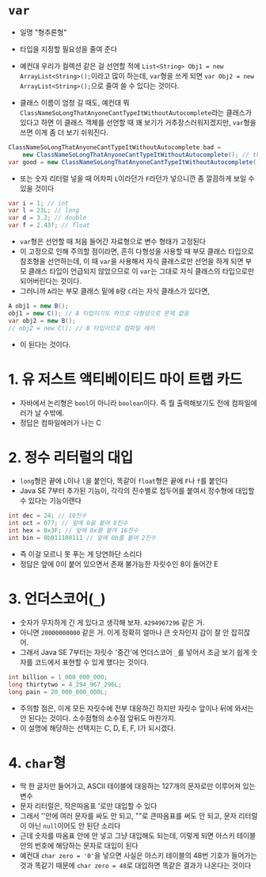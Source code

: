 # `var`

- 일명 "형추론형"
- 타입을 지정할 필요성을 줄여 준다
- 예컨대 우리가 컬렉션 같은 걸 선언할 적에 `List<String> Obj1 = new ArrayList<String>();`이라고 많이 하는데, `var`형을 쓰게 되면 `var Obj2 = new ArrayList<String>();`으로 줄여 쓸 수 있다는 것이다.

- 클래스 이름이 엄청 길 때도, 예컨대 뭐 `ClassNameSoLongThatAnyoneCantTypeItWithoutAutocomplete`라는 클래스가 있다고 하면 이 클래스 객체를 선언할 때 꽤 보기가 거추장스러워지겠지만, `var`형을 쓰면 이게 좀 더 보기 쉬워진다.
```java
ClassNameSoLongThatAnyoneCantTypeItWithoutAutocomplete bad = 
    new ClassNameSoLongThatAnyoneCantTypeItWithoutAutocomplete(); // that's nono
var good = new ClassNameSoLongThatAnyoneCantTypeItWithoutAutocomplete(); // 짧다!
```
- 또는 숫자 리터럴 넣을 때 어차피 `L`이라던가 `F`라던가 넣으니깐 좀 깔끔하게 보일 수 있을 것이다
```java
var i = 1; // int
var l = 23L; // long
var d = 3.2; // double
var f = 2.43f; // float
```
- `var`형은 선언할 때 처음 들어간 자료형으로 변수 형태가 고정된다
- 이 고정으로 인해 주의할 점이라면, 흔히 다형성을 사용할 때 부모 클래스 타입으로 참조형을 선언하는데, 이 때 `var`을 사용해서 자식 클래스로만 선언을 하게 되면 부모 클래스 타입이 언급되지 않았으므로 이 `var`는 그대로 자식 클래스의 타입으로만 되어버린다는 것이다.
- 그러니까 `A`라는 부모 클래스 밑에 `B`랑 `C`라는 자식 클래스가 있다면,
```java
A obj1 = new B();
obj1 = new C(); // A 타입이기도 하므로 다형성으로 문제 없음
var obj2 = new B();
// obj2 = new C(); // B 타입이므로 컴파일 에러
```
- 이 된다는 것이다.

# 1. 유 저스트 액티베이티드 마이 트랩 카드

- 자바에서 논리형은 `bool`이 아니라 `boolean`이다. 즉 뭘 출력해보기도 전에 컴파일에러가 날 수밖에.
- 정답은 컴파일에러가 나는 C

# 2. 정수 리터럴의 대입

- `long`형은 끝에 `L`이나 `l`을 붙인다, 똑같이 `float`형은 끝에 `F`나 `f`를 붙인다
- Java SE 7부터 추가된 기능이, 각각의 진수별로 접두어를 붙여서 정수형에 대입할 수 있다는 기능이랜다
```java
int dec = 24; // 10진수
int oct = 077; // 앞에 0을 붙여 8진수
int hex = 0x3F; // 앞에 0x를 붙여 16진수
int bin = 0b011100111 // 앞에 0b를 붙여 2진수
```
- 즉 이걸 모르니 못 푸는 게 당연하단 소리다
- 정답은 앞에 0이 붙어 있으면서 존재 불가능한 자릿수인 8이 들어간 E

# 3. 언더스코어(`_`)

- 숫자가 무지하게 긴 게 있다고 생각해 보자. `4294967296` 같은 거.
- 아니면 `20000000000` 같은 거. 이게 정확히 얼마나 큰 숫자인지 감이 잘 안 잡히잖어.
- 그래서 Java SE 7부터는 자릿수 '중간'에 언더스코어 `_`를 넣어서 조금 보기 쉽게 숫자를 코드에서 표현할 수 있게 했다는 것이다.
```java
int billion = 1_000_000_000;
long thirtytwo = 4_294_967_296L;
long pain = 20_000_000_000L;
```
- 주의할 점은, 이게 모든 자릿수에 전부 대응하긴 하지만 자릿수 앞이나 뒤에 와서는 안 된다는 것이다. 소수점형의 소수점 앞뒤도 마찬가지.
- 이 설명에 해당하는 선택지는 C, D, E, F, I가 되시겠다.

# 4. `char`형

- 딱 한 글자만 들어가고, ASCII 테이블에 대응하는 127개의 문자로만 이루어져 있는 변수
- 문자 리터럴은, 작은따옴표 '로만 대입할 수 있다
- 그래서 ''안에 여러 문자를 싸도 안 되고, ""로 큰따옴표를 써도 안 되고, 문자 리터럴이 아닌 `null`이어도 안 된단 소리다
- 근데 숫자를 따옴표 안에 안 넣고 그냥 대입해도 되는데, 이렇게 되면 아스키 테이블 안의 번호에 해당하는 문자로 대입이 된다
- 예컨대 `char zero = '0'`을 넣으면 사실은 아스키 테이블의 48번 기호가 들어가는 것과 똑같기 때문에 `char zero = 48`로 대입하면 똑같은 결과가 나온다는 것이다

